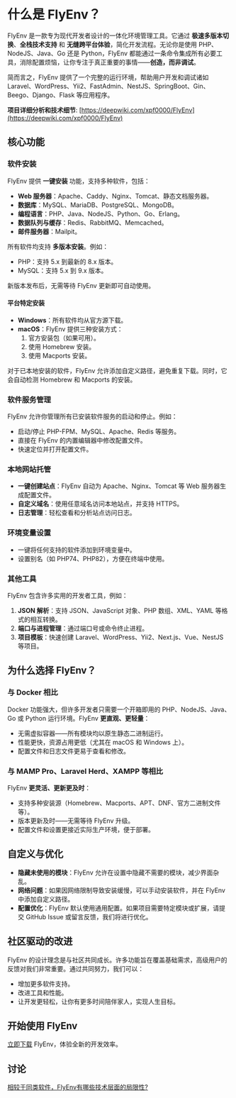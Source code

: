# 什么是 FlyEnv？

FlyEnv 是一款专为现代开发者设计的一体化环境管理工具。它通过 **极速多版本切换**、**全栈技术支持** 和 **无缝跨平台体验**，简化开发流程。无论你是使用 PHP、NodeJS、Java、Go 还是 Python，FlyEnv 都能通过一条命令集成所有必要工具，消除配置烦恼，让你专注于真正重要的事情——**创造，而非调试**。

简而言之，FlyEnv 提供了一个完整的运行环境，帮助用户开发和调试诸如 Laravel、WordPress、Yii2、FastAdmin、NestJS、SpringBoot、Gin、Beego、Django、Flask 等应用程序。

**项目详细分析和技术细节**: [https://deepwiki.com/xpf0000/FlyEnv](https://deepwiki.com/xpf0000/FlyEnv)

## 核心功能

### 软件安装
FlyEnv 提供 **一键安装** 功能，支持多种软件，包括：

- **Web 服务器**：Apache、Caddy、Nginx、Tomcat、静态文档服务器。
- **数据库**：MySQL、MariaDB、PostgreSQL、MongoDB。
- **编程语言**：PHP、Java、NodeJS、Python、Go、Erlang。
- **数据队列与缓存**：Redis、RabbitMQ、Memcached。
- **邮件服务器**：Mailpit。

所有软件均支持 **多版本安装**。例如：
- PHP：支持 5.x 到最新的 8.x 版本。
- MySQL：支持 5.x 到 9.x 版本。

新版本发布后，无需等待 FlyEnv 更新即可自动使用。

#### 平台特定安装
- **Windows**：所有软件均从官方源下载。
- **macOS**：FlyEnv 提供三种安装方式：
    1. 官方安装包（如果可用）。
    2. 使用 Homebrew 安装。
    3. 使用 Macports 安装。

对于已本地安装的软件，FlyEnv 允许添加自定义路径，避免重复下载。同时，它会自动检测 Homebrew 和 Macports 的安装。

### 软件服务管理
FlyEnv 允许你管理所有已安装软件服务的启动和停止。例如：
- 启动/停止 PHP-FPM、MySQL、Apache、Redis 等服务。
- 直接在 FlyEnv 的内置编辑器中修改配置文件。
- 快速定位并打开配置文件。

### 本地网站托管
- **一键创建站点**：FlyEnv 自动为 Apache、Nginx、Tomcat 等 Web 服务器生成配置文件。
- **自定义域名**：使用任意域名访问本地站点，并支持 HTTPS。
- **日志管理**：轻松查看和分析站点访问日志。

### 环境变量设置
- 一键将任何支持的软件添加到环境变量中。
- 设置别名（如 PHP74、PHP82），方便在终端中使用。

### 其他工具
FlyEnv 包含许多实用的开发者工具，例如：
1. **JSON 解析**：支持 JSON、JavaScript 对象、PHP 数组、XML、YAML 等格式的相互转换。
2. **端口与进程管理**：通过端口号或命令终止进程。
3. **项目模板**：快速创建 Laravel、WordPress、Yii2、Next.js、Vue、NestJS 等项目。

## 为什么选择 FlyEnv？

### 与 Docker 相比
Docker 功能强大，但许多开发者只需要一个开箱即用的 PHP、NodeJS、Java、Go 或 Python 运行环境。FlyEnv **更直观、更轻量**：
- 无需虚拟容器——所有模块均以原生静态二进制运行。
- 性能更快，资源占用更低（尤其在 macOS 和 Windows 上）。
- 配置文件和日志文件更易于查看和修改。

### 与 MAMP Pro、Laravel Herd、XAMPP 等相比
FlyEnv **更灵活、更新更及时**：
- 支持多种安装源（Homebrew、Macports、APT、DNF、官方二进制文件等）。
- 版本更新及时——无需等待 FlyEnv 升级。
- 配置文件和设置更接近实际生产环境，便于部署。

## 自定义与优化
- **隐藏未使用的模块**：FlyEnv 允许在设置中隐藏不需要的模块，减少界面杂乱。
- **网络问题**：如果因网络限制导致安装缓慢，可以手动安装软件，并在 FlyEnv 中添加自定义路径。
- **配置优化**：FlyEnv 默认使用通用配置。如果项目需要特定模块或扩展，请提交 GitHub Issue 或留言反馈，我们将进行优化。

## 社区驱动的改进
FlyEnv 的设计理念是与社区共同成长。许多功能旨在覆盖基础需求，高级用户的反馈对我们非常重要。通过共同努力，我们可以：
- 增加更多软件支持。
- 改进工具和性能。
- 让开发更轻松，让你有更多时间陪伴家人，实现人生目标。

## 开始使用 FlyEnv
[立即下载](/zh/download) FlyEnv，体验全新的开发效率。

## 讨论

[相较于同类软件，FlyEnv有哪些技术层面的局限性?](https://github.com/xpf0000/FlyEnv/discussions/262)

